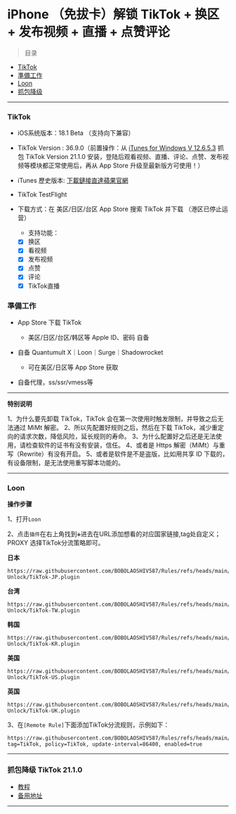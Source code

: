# iPhone （免拔卡）解锁 TikTok + 换区 + 发布视频 + 直播 + 点赞评论

> 目录

* [TikTok](#TikTok)
* [準備工作](#準備工作)
* [Loon](#Loon)
* [抓包降级](#抓包降级)

---

### <a id="TikTok"> TikTok </a>

* iOS系统版本：18.1 Beta （支持向下兼容）
* TikTok Version : 36.9.0（前置操作：从 [iTunes for Windows V 12.6.5.3](https://secure-appldnld.apple.com/itunes12/091-87820-20180912-69177170-B085-11E8-B6AB-C1D03409AD2A5/iTunesSetup.exe) 抓包 TikTok Version 21.1.0 安装，登陆后观看视频、直播、评论、点赞、发布视频等模块都正常使用后，再从 App Store 升级至最新版方可使用！）
* iTunes 歷史版本: [下載鏈接直達蘋果官網](https://www.theiphonewiki.com/wiki/ITunes)
* TikTok TestFlight
* 下载方式：在 美区/日区/台区 App Store 搜索 TikTok 并下载 （港区已停止运营）
  
  * 支持功能：
  
  - [x] 换区
  - [x] 看视频
  - [x] 发布视频
  - [x] 点赞
  - [x] 评论
  - [x] TikTok直播

### <a id="準備工作"> 準備工作 </a>

- App Store 下载 TikTok
  
  * 美区/日区/台区/韩区等 Apple ID、密码 自备
- 自备 Quantumult X｜Loon｜Surge｜Shadowrocket
  
  * 可在美区/日区等 App Store 获取
- 自备代理，ss/ssr/vmess等

---

**特别说明**

1、为什么要先卸载 TikTok，TikTok 会在第一次使用时触发限制，并导致之后无法通过 MiMt 解密。
2、所以先配置好规则之后，然后在下载 TikTok，减少重定向的请求次数，降低风险，延长规则的寿命。
3、为什么配置好之后还是无法使用，请检查软件的证书有没有安装，信任。
4、或者是 Https 解密（MiMt）与重写（Rewrite）有没有开启。
5、或者是软件是不是盗版，比如用共享 ID 下载的，有设备限制，是无法使用重写脚本功能的。

---


### <a id="Loon"> Loon </a>

**操作步骤**

1、打开`Loon`

2、点击`插件`在右上角找到`➕`进去在URL添加想看的对应国家链接,tag处自定义；PROXY 选择TikTok分流策略即可。

**日本**

```
https://raw.githubusercontent.com/BOBOLAOSHIV587/Rules/refs/heads/main/Loon/TikTok-Unlock/TikTok-JP.plugin
```

**台湾**

```
https://raw.githubusercontent.com/BOBOLAOSHIV587/Rules/refs/heads/main/Loon/TikTok-Unlock/TikTok-TW.plugin
```

**韩国**

```
https://raw.githubusercontent.com/BOBOLAOSHIV587/Rules/refs/heads/main/Loon/TikTok-Unlock/TikTok-KR.plugin
```

**美国**

```
https://raw.githubusercontent.com/BOBOLAOSHIV587/Rules/refs/heads/main/Loon/TikTok-Unlock/TikTok-US.plugin
```

**英国**

```
https://raw.githubusercontent.com/BOBOLAOSHIV587/Rules/refs/heads/main/Loon/TikTok-Unlock/TikTok-UK.plugin
```

3、在`[Remote Rule]`下面添加TikTok分流规则，示例如下：

```
https://raw.githubusercontent.com/BOBOLAOSHIV587/Rules/refs/heads/main/Loon/TikTok.list, tag=TikTok, policy=TikTok, update-interval=86400, enabled=true
```

---

### <a id="抓包降级"> 抓包降级 TikTok 21.1.0 </a>

* [教程](https://semporia.github.io/iTunes.html)
* [备用地址](https://semporia.blogspot.com/2022/06/tiktok-2110.html)

---
